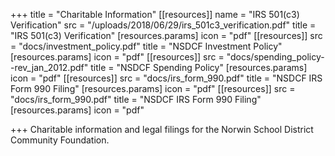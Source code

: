 +++
title = "Charitable Information"
[[resources]]
name = "IRS 501(c3) Verification"
src = "/uploads/2018/06/29/irs_501c3_verification.pdf"
title = "IRS 501(c3) Verification"
[resources.params]
icon = "pdf"
[[resources]]
src = "docs/investment_policy.pdf"
title = "NSDCF Investment Policy"
[resources.params]
icon = "pdf"
[[resources]]
src = "docs/spending_policy--rev_jan_2012.pdf"
title = "NSDCF Spending Policy"
[resources.params]
icon = "pdf"
[[resources]]
src = "docs/irs_form_990.pdf"
title = "NSDCF IRS Form 990 Filing"
[resources.params]
icon = "pdf"
[[resources]]
src = "docs/irs_form_990.pdf"
title = "NSDCF IRS Form 990 Filing"
[resources.params]
icon = "pdf"

+++
Charitable information and legal filings for the Norwin School District Community Foundation.